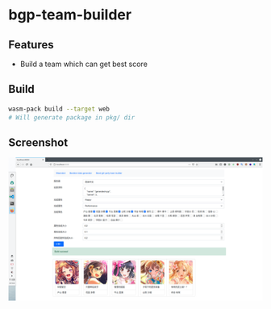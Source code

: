 # bgp-team-builder

## Features

- Build a team which can get best score

## Build

```bash
wasm-pack build --target web
# Will generate package in pkg/ dir
```

## Screenshot

![Screenshot.png](./Screenshot.png)
